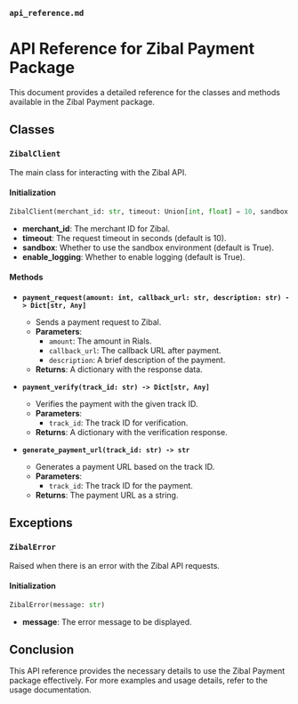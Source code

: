 
### `api_reference.md`

# API Reference for Zibal Payment Package

This document provides a detailed reference for the classes and methods available in the Zibal Payment package.

## Classes

### `ZibalClient`

The main class for interacting with the Zibal API.

#### Initialization

```python
ZibalClient(merchant_id: str, timeout: Union[int, float] = 10, sandbox: bool = True, enable_logging: bool = True)
```

- **merchant_id**: The merchant ID for Zibal.
- **timeout**: The request timeout in seconds (default is 10).
- **sandbox**: Whether to use the sandbox environment (default is True).
- **enable_logging**: Whether to enable logging (default is True).

#### Methods

- **`payment_request(amount: int, callback_url: str, description: str) -> Dict[str, Any]`**
  - Sends a payment request to Zibal.
  - **Parameters**:
    - `amount`: The amount in Rials.
    - `callback_url`: The callback URL after payment.
    - `description`: A brief description of the payment.
  - **Returns**: A dictionary with the response data.

- **`payment_verify(track_id: str) -> Dict[str, Any]`**
  - Verifies the payment with the given track ID.
  - **Parameters**:
    - `track_id`: The track ID for verification.
  - **Returns**: A dictionary with the verification response.

- **`generate_payment_url(track_id: str) -> str`**
  - Generates a payment URL based on the track ID.
  - **Parameters**:
    - `track_id`: The track ID for the payment.
  - **Returns**: The payment URL as a string.

## Exceptions

### `ZibalError`

Raised when there is an error with the Zibal API requests.

#### Initialization

```python
ZibalError(message: str)
```

- **message**: The error message to be displayed.

## Conclusion

This API reference provides the necessary details to use the Zibal Payment package effectively. For more examples and usage details, refer to the usage documentation.
```